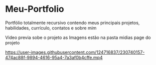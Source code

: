 # Meu-Portfolio
Portfólio totalmente recursivo contendo meus principais projetos, habilidades, currículo, contatos e sobre mim


Video previa sobe o projeto as Imagens estão na pasta  midias page do projeto

https://user-images.githubusercontent.com/124716837/230740157-474ac88f-9894-4616-95a4-7a3af0b4cffe.mp4

